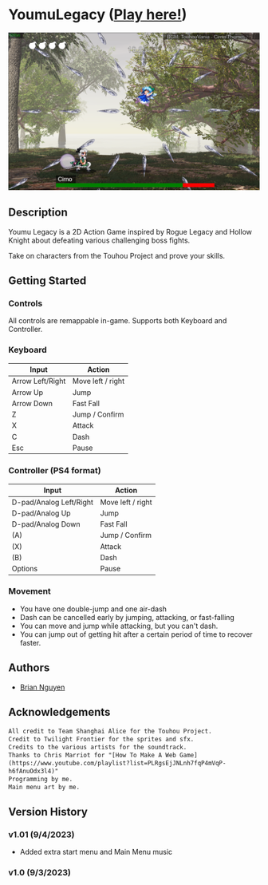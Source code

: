 # YoumuLegacy ([Play here!](https://briannguyen636.github.io/YoumuLegacy/))

![Cover image](./cover.png)

## Description

Youmu Legacy is a 2D Action Game inspired by Rogue Legacy and Hollow Knight about defeating various challenging boss fights.

Take on characters from the Touhou Project and prove your skills.

## Getting Started

### Controls
All controls are remappable in-game. Supports both Keyboard and Controller.
### Keyboard
| Input | Action |
| -------- | ------- |
| Arrow Left/Right | Move left / right |
| Arrow Up | Jump |
| Arrow Down | Fast Fall |
| Z | Jump / Confirm |
| X | Attack |
| C | Dash |
| Esc | Pause |

### Controller (PS4 format)

| Input | Action |
| -------- | ------- |
| D-pad/Analog Left/Right | Move left / right |
| D-pad/Analog Up | Jump |
| D-pad/Analog Down | Fast Fall |
| (A) | Jump / Confirm|
| (X) | Attack |
| (B) | Dash |
| Options | Pause |

### Movement

- You have one double-jump and one air-dash
- Dash can be cancelled early by jumping, attacking, or fast-falling
- You can move and jump while attacking, but you can't dash.
- You can jump out of getting hit after a certain period of time to recover faster.

## Authors

- [Brian Nguyen](https://github.com/BrianNguyen636)

## Acknowledgements

    All credit to Team Shanghai Alice for the Touhou Project.
    Credit to Twilight Frontier for the sprites and sfx.
    Credits to the various artists for the soundtrack.
    Thanks to Chris Marriot for "[How To Make A Web Game](https://www.youtube.com/playlist?list=PLRgsEjJNLnh7fqP4mVqP-h6fAnuOdx3l4)"
    Programming by me.
    Main menu art by me.

## Version History

### v1.01 (9/4/2023)
- Added extra start menu and Main Menu music
### v1.0 (9/3/2023)
